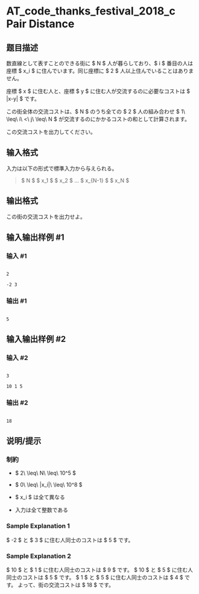 # AT_code_thanks_festival_2018_c Pair Distance

## 题目描述

[problemUrl]: https://atcoder.jp/contests/code-thanks-festival-2018/tasks/code_thanks_festival_2018_c

数直線として表すことのできる街に $ N $ 人が暮らしており、$ i $ 番目の人は座標 $ x_i $ に住んでいます。同じ座標に $ 2 $ 人以上住んでいることはありません。

座標 $ x $ に住む人と、座標 $ y $ に住む人が交流するのに必要なコストは $ |x-y| $ です。

この街全体の交流コストは、$ N $ のうち全ての $ 2 $ 人の組み合わせ $ 1\ \leq\ i\ <\ j\ \leq\ N $ が交流するのにかかるコストの和として計算されます。

この交流コストを出力してください。

## 输入格式

入力は以下の形式で標準入力から与えられる。

> $ N $ $ x_1 $ $ x_2 $ ... $ x_{N-1} $ $ x_N $

## 输出格式

この街の交流コストを出力せよ。

## 输入输出样例 #1

### 输入 #1

```
2
-2 3
```

### 输出 #1

```
5
```

## 输入输出样例 #2

### 输入 #2

```
3
10 1 5
```

### 输出 #2

```
18
```

## 说明/提示

### 制約

- $ 2\ \leq\ N\ \leq\ 10^5 $
- $ 0\ \leq\ |x_i|\ \leq\ 10^8 $
- $ x_i $ は全て異なる
- 入力は全て整数である

### Sample Explanation 1

$ -2 $ と $ 3 $ に住む人同士のコストは $ 5 $ です。

### Sample Explanation 2

$ 10 $ と $ 1 $ に住む人同士のコストは $ 9 $ です。 $ 10 $ と $ 5 $ に住む人同士のコストは $ 5 $ です。 $ 1 $ と $ 5 $ に住む人同士のコストは $ 4 $ です。 よって、街の交流コストは $ 18 $ です。